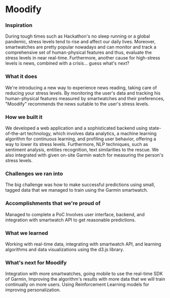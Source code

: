 # **Moodify**
### Inspiration
During tough times such as Hackathon's no sleep running or a global pandemic, stress levels tend to rise and affect our daily lives. Moreover, smartwatches are pretty popular nowadays and can monitor and track a comprehensive set of human-physical features and thus, evaluate the stress levels in near real-time. Furthermore, another cause for high-stress levels is news, combined with a crisis… guess what's next?

### What it does
We're introducing a new way to experience news reading, taking care of reducing your stress levels. By monitoring the user's data and tracking his human-physical features measured by smartwatches and their preferences, "Moodify" recommends the news suitable to the user's stress levels.

### How we built it
We developed a web application and a sophisticated backend using state-of-the-art technology, which involves data analytics, a machine learning algorithm for continuous learning, and profiling user behavior, offering a way to lower its stress levels. Furthermore, NLP techniques, such as sentiment analysis, entities recognition, text similarities to the rescue. We also integrated with given on-site Garmin watch for measuring the person's stress levels.

### Challenges we ran into
The big challenge was how to make successful predictions using small, tagged data that we managed to train using the Garmin smartwatch.

### Accomplishments that we're proud of
Managed to complete a PoC Involves user interface, backend, and integration with smartwatch API to get reasonable predictions.

### What we learned
Working with real-time data, integrating with smartwatch API, and learning algorithms and data visualizations using the d3.js library.

### What's next for Moodify
Integration with more smartwatches, going mobile to use the real-time SDK of Garmin, Improving the algorithm's results with more data that we will train continually on more users. Using Reinforcement Learning models for improving personalization.
